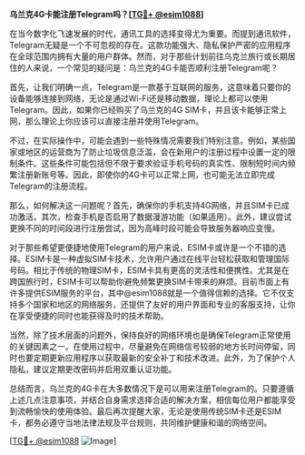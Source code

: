 **乌兰克4G卡能注册Telegram吗？[[TG💪+ @esim1088](https://t.me/s/esim1088)]**

在当今数字化飞速发展的时代，通讯工具的选择变得尤为重要。而提到通讯软件，Telegram无疑是一个不可忽视的存在。这款功能强大、隐私保护严密的应用程序在全球范围内拥有大量的用户群体。然而，对于那些计划前往乌克兰旅行或长期居住的人来说，一个常见的疑问是：乌兰克的4G卡能否顺利注册Telegram呢？

首先，让我们明确一点，Telegram是一款基于互联网的服务，这意味着只要你的设备能够连接到网络，无论是通过Wi-Fi还是移动数据，理论上都可以使用Telegram。因此，如果你已经购买了乌兰克的4G SIM卡，并且该卡能够正常上网，那么理论上你应该可以直接注册并使用Telegram。

不过，在实际操作中，可能会遇到一些特殊情况需要我们特别注意。例如，某些国家或地区的运营商为了防止垃圾信息泛滥，会在新用户的注册过程中设置一定的限制条件。这些条件可能包括但不限于要求验证手机号码的真实性、限制短时间内频繁注册新账号等。因此，即使你的4G卡可以正常上网，也可能无法立即完成Telegram的注册流程。

那么，如何解决这一问题呢？首先，确保你的手机支持4G网络，并且SIM卡已成功激活。其次，检查手机是否启用了数据漫游功能（如果适用）。此外，建议尝试更换不同的时间段进行注册尝试，因为高峰时段可能会导致服务器响应变慢。

对于那些希望更便捷地使用Telegram的用户来说，ESIM卡或许是一个不错的选择。ESIM卡是一种虚拟SIM卡技术，允许用户通过在线平台轻松获取和管理国际号码。相比于传统的物理SIM卡，ESIM卡具有更高的灵活性和便携性。尤其是在跨国旅行时，ESIM卡可以帮助你避免频繁更换SIM卡带来的麻烦。目前市面上有许多提供ESIM服务的平台，其中@esim1088就是一个值得信赖的选择。它不仅支持多个国家和地区的网络服务，还提供了友好的用户界面和专业的客服支持，让你在享受便捷的同时也能获得及时的技术帮助。

当然，除了技术层面的问题外，保持良好的网络环境也是确保Telegram正常使用的关键因素之一。在使用过程中，尽量避免在网络信号较弱的地方长时间停留，同时也要定期更新应用程序以获取最新的安全补丁和技术改进。此外，为了保护个人隐私，建议定期更改密码并启用双重认证功能。

总结而言，乌兰克的4G卡在大多数情况下是可以用来注册Telegram的。只要遵循上述几点注意事项，并结合自身需求选择合适的解决方案，相信每位用户都能享受到流畅愉快的使用体验。最后再次提醒大家，无论是使用传统SIM卡还是ESIM卡，都务必遵守当地法律法规及平台规则，共同维护健康和谐的网络空间。

[[TG💪+ @esim1088](https://t.me/s/esim1088) ![Image](https://i.postimg.cc/4NQfJmqS/Snipaste-2025-05-13-00-14-12.png)]